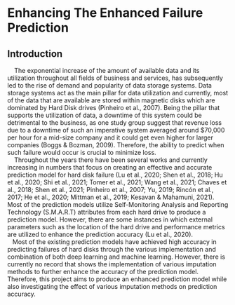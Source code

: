 # Enhancing The Enhanced Failure Prediction
  
## Introduction 

&nbsp;&nbsp;&nbsp; The exponential increase of the amount of available data and its utilization throughout all fields of business and services, has subsequently led to the rise of demand and popularity of data storage systems. Data storage systems act as the main pillar for data utilization and currently, most of the data that are available are stored within magnetic disks which are dominated by Hard Disk drives (Pinheiro et al., 2007). Being the pillar that supports the utilization of data, a downtime of this system could be detrimental to the business, as one study group suggest that revenue loss due to a downtime of such an imperative system averaged around $70,000 per hour for a mid-size company and it could get even higher for larger companies (Boggs & Bozman, 2009). Therefore, the ability to predict when such failure would occur is crucial to minimize loss.  
&nbsp;&nbsp;&nbsp; Throughout the years there have been several works and currently increasing in numbers that focus on creating an effective and accurate prediction model for hard disk failure (Lu et al., 2020; Shen et al., 2018; Hu et al., 2020; Shi et al., 2021; Tomer et al., 2021; Wang et al., 2021; Chaves et al., 2018; Shen et al., 2021; Pinheiro et al., 2007; Yu, 2019; Rincón et al., 2017; He et al., 2020; Mittman et al., 2019; Kesavan & Mahamuni, 2021). Most of the prediction models utilize Self-Monitoring Analysis and Reporting Technology (S.M.A.R.T) attributes from each hard drive to produce a prediction model. However, there are some instances in which external parameters such as the location of the hard drive and performance metrics are utilized to enhance the prediction accuracy (Lu et al., 2020).  
&nbsp;&nbsp;&nbsp;Most of the existing prediction models have achieved high accuracy in predicting failures of hard disks through the various implementation and combination of both deep learning and machine learning. However, there is currently no record that shows the implementation of various imputation methods to further enhance the accuracy of the prediction model. Therefore, this project aims to produce an enhanced prediction model while also investigating the effect of various imputation methods on prediction accuracy.